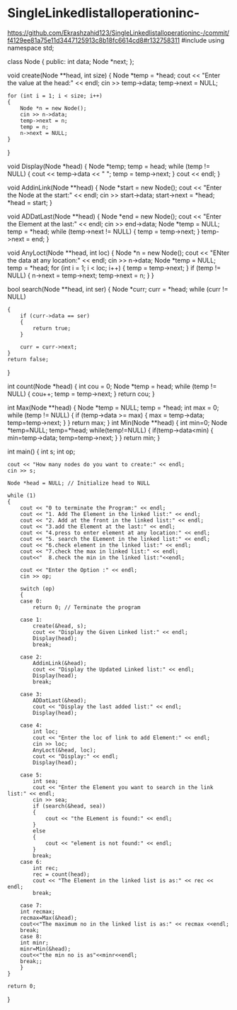 # SingleLinkedlistalloperationinc-
https://github.com/Ekrashzahid123/SingleLinkedlistalloperationinc-/commit/f4129ee81a75e11d3447125913c8b18fc6614cd8#r132758311
#include <iostream>
using namespace std;

class Node
{
public:
    int data;
    Node *next;
};

void create(Node **head, int size)
{
    Node *temp = *head;
    cout << "Enter the value at the head:" << endl;
    cin >> temp->data;
    temp->next = NULL;

    for (int i = 1; i < size; i++)
    {
        Node *n = new Node();
        cin >> n->data;
        temp->next = n;
        temp = n;
        n->next = NULL;
    }
}

void Display(Node *head)
{
    Node *temp;
    temp = head;
    while (temp != NULL)
    {
        cout << temp->data << " ";
        temp = temp->next;
    }
    cout << endl;
}

void AddinLink(Node **head)
{
    Node *start = new Node();
    cout << "Enter the Node at the start:" << endl;
    cin >> start->data;
    start->next = *head;
    *head = start;
}

void ADDatLast(Node **head)
{
    Node *end = new Node();
    cout << "Enter the Element at the last:" << endl;
    cin >> end->data;
    Node *temp = NULL;
    temp = *head;
    while (temp->next != NULL)
    {
        temp = temp->next;
    }
    temp->next = end;
}

void AnyLoct(Node **head, int loc)
{
    Node *n = new Node();
    cout << "ENter the data at any location:" << endl;
    cin >> n->data;
    Node *temp = NULL;
    temp = *head;
    for (int i = 1; i < loc; i++)
    {
        temp = temp->next;
    }
    if (temp != NULL)
    {
        n->next = temp->next;
        temp->next = n;
    }
}

bool search(Node **head, int ser)
{
    Node *curr;
    curr = *head;
    while (curr != NULL)

    {
        if (curr->data == ser)
        {
            return true;
        }

        curr = curr->next;
    }
    return false;
}

int count(Node *head)
{
    int cou = 0;
    Node *temp = head;
    while (temp != NULL)
    {
        cou++;
        temp = temp->next;
    }
    return cou;
}

int Max(Node **head)
{
    Node *temp = NULL;
    temp = *head;
    int max = 0;
    while (temp != NULL)
    {
        if (temp->data >= max)
        {
            max = temp->data;
            temp=temp->next;
        }
    }
    return max;
}
int Min(Node **head)
{
    int min=0;
    Node *temp=NULL;
    temp=*head;
    while(temp!=NULL)
    {
        if(temp->data<min)
        {
            min=temp->data;
            temp=temp->next;
        }
    }
return min;
}

int main()
{
    int s;
    int op;

    cout << "How many nodes do you want to create:" << endl;
    cin >> s;

    Node *head = NULL; // Initialize head to NULL

    while (1)
    {
        cout << "0 to terminate the Program:" << endl;
        cout << "1. Add The Element in the linked list:" << endl;
        cout << "2. Add at the front in the linked list:" << endl;
        cout << "3.add the Element at the last:" << endl;
        cout << "4.press to enter element at any location:" << endl;
        cout << "5. search the ELement in the linked list:" << endl;
        cout << "6.check element in the linked list:" << endl;
        cout << "7.check the max in linked list:" << endl;
        cout<<"  8.check the min in the linked list:"<<endl;

        cout << "Enter the Option :" << endl;
        cin >> op;

        switch (op)
        {
        case 0:
            return 0; // Terminate the program

        case 1:
            create(&head, s);
            cout << "Display the Given Linked list:" << endl;
            Display(head);
            break;

        case 2:
            AddinLink(&head);
            cout << "Display the Updated Linked list:" << endl;
            Display(head);
            break;

        case 3:
            ADDatLast(&head);
            cout << "Display the last added list:" << endl;
            Display(head);

        case 4:
            int loc;
            cout << "Enter the loc of link to add Element:" << endl;
            cin >> loc;
            AnyLoct(&head, loc);
            cout << "Display:" << endl;
            Display(head);

        case 5:
            int sea;
            cout << "Enter the Element you want to search in the link list:" << endl;
            cin >> sea;
            if (search(&head, sea))
            {
                cout << "the ELement is found:" << endl;
            }
            else
            {
                cout << "element is not found:" << endl;
            }
            break;
        case 6:
            int rec;
            rec = count(head);
            cout << "The Element in the linked list is as:" << rec << endl;
            break;

        case 7:
        int recmax;
        recmax=Max(&head);
        cout<<"The maximum no in the linked list is as:" << recmax <<endl;
        break;
        case 8:
        int minr;
        minr=Min(&head);
        cout<<"the min no is as"<<minr<<endl;
        break;;
        }
    }

    return 0;
}
